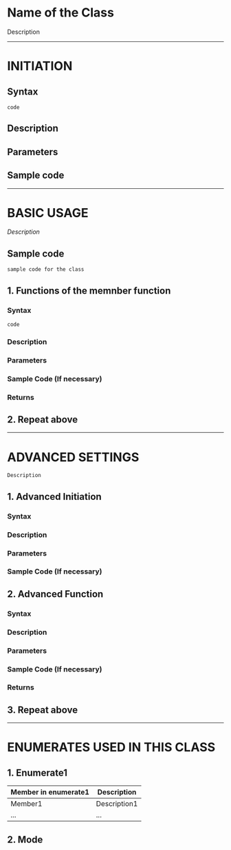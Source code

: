 # **Name of the Class**

Description

--------------------------------------------------------------------------------

# INITIATION

## Syntax

`code`

## Description

## Parameters

## Sample code

--------------------------------------------------------------------------------

# BASIC USAGE

_Description_

## Sample code

`sample code for the class`

## 1\. Functions of the memnber function

### Syntax

`code`

### Description

### Parameters

### Sample Code (If necessary)

### Returns

## 2\. Repeat above

--------------------------------------------------------------------------------

# ADVANCED SETTINGS

`Description`

## 1\. Advanced Initiation

### Syntax

### Description

### Parameters

### Sample Code (If necessary)

## 2\. Advanced Function

### Syntax

### Description

### Parameters

### Sample Code (If necessary)

### Returns

## 3\. Repeat above

--------------------------------------------------------------------------------

# ENUMERATES USED IN THIS CLASS

## 1\. Enumerate1

Member in enumerate1 | Description
-------------------- | ------------
Member1              | Description1
...                  | ...

## 2\. Mode
